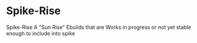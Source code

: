 # Spike-Rise
Spike-Rise  A "Sun Rise" Ebuilds that are Works in progress or not yet stable enough to include into spike
